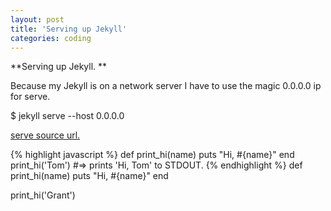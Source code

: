 ```yaml
---
layout: post
title: 'Serving up Jekyll'
categories: coding
---
```


**Serving up Jekyll. **

Because my Jekyll is on a network server I have to use the magic 0.0.0.0 ip for serve.

$ jekyll serve --host 0.0.0.0

[serve source url.](https://www.zarino.co.uk/post/jekyll-local-network/)

{% highlight javascript %}
def print_hi(name)
  puts "Hi, #{name}"
end
print_hi('Tom')
#=> prints 'Hi, Tom' to STDOUT.
{% endhighlight %}
def print_hi(name)
  puts "Hi, #{name}"
end

print_hi('Grant')
